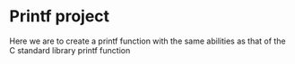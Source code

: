 # Printf project
Here we are to create a printf function with the same abilities as that of the C standard library printf function
